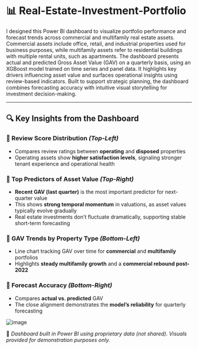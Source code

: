 # 📊 Real-Estate-Investment-Portfolio

I designed this Power BI dashboard to visualize portfolio performance and forecast trends across commercial and multifamily real estate assets. Commercial assets include office, retail, and industrial properties used for business purposes, while multifamily assets refer to residential buildings with multiple rental units, such as apartments. The dashboard presents actual and predicted Gross Asset Value (GAV) on a quarterly basis, using an XGBoost model trained on time series and panel data. It highlights key drivers influencing asset value and surfaces operational insights using review-based indicators. Built to support strategic planning, the dashboard combines forecasting accuracy with intuitive visual storytelling for investment decision-making.

---

## 🔍 Key Insights from the Dashboard

### 📌 Review Score Distribution *(Top-Left)*
- Compares review ratings between **operating** and **disposed** properties  
- Operating assets show **higher satisfaction levels**, signaling stronger tenant experience and operational health

### 📌 Top Predictors of Asset Value *(Top-Right)*
- **Recent GAV (last quarter)** is the most important predictor for next-quarter value  
- This shows **strong temporal momentum** in valuations, as asset values typically evolve gradually  
- Real estate investments don’t fluctuate dramatically, supporting stable short-term forecasting

### 📌 GAV Trends by Property Type *(Bottom-Left)*
- Line chart tracking GAV over time for **commercial** and **multifamily** portfolios  
- Highlights **steady multifamily growth** and a **commercial rebound post-2022**

### 📌 Forecast Accuracy *(Bottom-Right)*
- Compares **actual vs. predicted** GAV  
- The close alignment demonstrates the **model’s reliability** for quarterly forecasting



![image](https://github.com/user-attachments/assets/5715fe17-3b39-42ae-b159-e97da294b59e)

📌 *Dashboard built in Power BI using proprietary data (not shared). Visuals provided for demonstration purposes only.*
